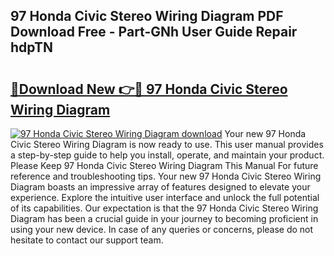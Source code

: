 ## 97 Honda Civic Stereo Wiring Diagram PDF Download Free - Part-GNh User Guide Repair hdpTN

# <h2><a href="http://dfrckf7.blite.top/?on=97+Honda+Civic+Stereo+Wiring+Diagram">🔗Download New 👉🔴 97 Honda Civic Stereo Wiring Diagram</a></h2>

[![97 Honda Civic Stereo Wiring Diagram download](https://i.imgur.com/lujVjoI.png)](http://dfrckf7.blite.top/?on=97+Honda+Civic+Stereo+Wiring+Diagram)
Your new 97 Honda Civic Stereo Wiring Diagram is now ready to use. This user manual provides a step-by-step guide to help you install, operate, and maintain your product. Please Keep 97 Honda Civic Stereo Wiring Diagram This Manual For future reference and troubleshooting tips. Your new 97 Honda Civic Stereo Wiring Diagram boasts an impressive array of features designed to elevate your experience. Explore the intuitive user interface and unlock the full potential of its capabilities. Our expectation is that the 97 Honda Civic Stereo Wiring Diagram has been a crucial guide in your journey to becoming proficient in using your new device. In case of any queries or concerns, please do not hesitate to contact our support team.
